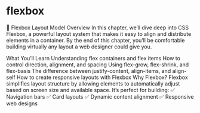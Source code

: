 # flexbox

📖 Flexbox Layout Model
Overview
In this chapter, we’ll dive deep into CSS Flexbox, a powerful layout system that makes it easy to align and distribute elements in a container. By the end of this chapter, you’ll be comfortable building virtually any layout a web designer could give you.

What You’ll Learn
Understanding flex containers and flex items
How to control direction, alignment, and spacing
Using flex-grow, flex-shrink, and flex-basis
The difference between justify-content, align-items, and align-self
How to create responsive layouts with Flexbox
Why Flexbox?
Flexbox simplifies layout structure by allowing elements to automatically adjust based on screen size and available space. It’s perfect for building:
✅ Navigation bars
✅ Card layouts
✅ Dynamic content alignment
✅ Responsive web designs

